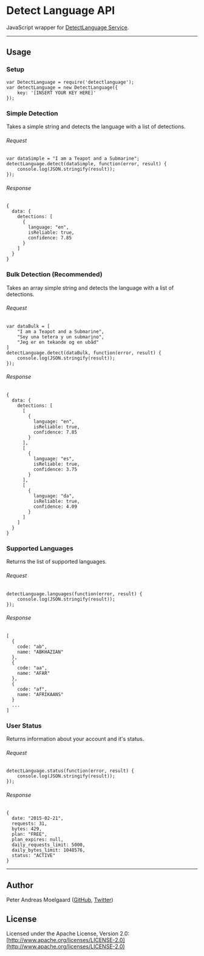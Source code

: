 Detect Language API
===

JavaScript wrapper for [DetectLanguage Service](https://detectlanguage.com/).


---

Usage
---

### Setup

    var DetectLanguage = require('detectlanguage');
    var detectLanguage = new DetectLanguage({
        key: '[INSERT YOUR KEY HERE]'
    });

    
### Simple Detection
Takes a simple string and detects the language with a list of detections.

###### Request

    var dataSimple = "I am a Teapot and a Submarine";
    detectLanguage.detect(dataSimple, function(error, result) {
        console.log(JSON.stringify(result));
    });
    
###### Response
    {
      data: {
        detections: [
          {
            language: "en",
            isReliable: true,
            confidence: 7.85
          }
        ]
      }
    }

    
### Bulk Detection (Recommended)
Takes an array simple string and detects the language with a list of detections.

###### Request
    
    var dataBulk = [
        "I am a Teapot and a Submarine",
        "Soy una tetera y un submarino",
        "Jeg er en tekande og en ubåd"
    ]
    detectLanguage.detect(dataBulk, function(error, result) {
        console.log(JSON.stringify(result));
    });
    
###### Response
    {
      data: {
        detections: [
          [
            {
              language: "en",
              isReliable: true,
              confidence: 7.85
            }
          ],
          [
            {
              language: "es",
              isReliable: true,
              confidence: 3.75
            }
          ],
          [
            {
              language: "da",
              isReliable: true,
              confidence: 4.09
            }
          ]
        ]
      }
    }
    
    
### Supported Languages
Returns the list of supported languages.

###### Request

    detectLanguage.languages(function(error, result) {
        console.log(JSON.stringify(result));
    });
    
###### Response

    [
      {
        code: "ab",
        name: "ABKHAZIAN"
      },
      {
        code: "aa",
        name: "AFAR"
      },
      {
        code: "af",
        name: "AFRIKAANS"
      }
      ...
    ]

    
### User Status
Returns information about your account and it's status.

###### Request
    
    detectLanguage.status(function(error, result) {
        console.log(JSON.stringify(result));
    });

###### Response

    {
      date: "2015-02-21",
      requests: 31,
      bytes: 429,
      plan: "FREE",
      plan_expires: null,
      daily_requests_limit: 5000,
      daily_bytes_limit: 1048576,
      status: "ACTIVE"
    }

---

Author
---
Peter Andreas Moelgaard ([GitHub](https://github.com/pmoelgaard), [Twitter](https://twitter.com/petermoelgaard))

License
---
Licensed under the Apache License, Version 2.0: [http://www.apache.org/licenses/LICENSE-2.0](http://www.apache.org/licenses/LICENSE-2.0)